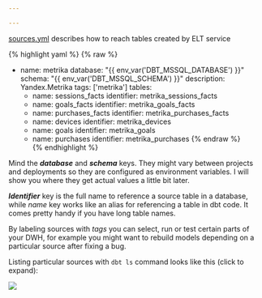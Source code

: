 ```yaml
---

---
```

[sources.yml](https://github.com/kzzzr/mybi-dbt-core/blob/master/models/sources/sources.yml) describes how to reach tables created by ELT service

{% highlight yaml %}
{% raw %}

* name: metrika
  database: "{{ env_var('DBT_MSSQL_DATABASE') }}"
  schema: "{{ env_var('DBT_MSSQL_SCHEMA') }}"
  description: Yandex.Metrika
  tags: \['metrika'\]
  tables:
  * name: sessions_facts
    identifier: metrika_sessions_facts
  * name: goals_facts
    identifier: metrika_goals_facts
  * name: purchases_facts
    identifier: metrika_purchases_facts
  * name: devices
    identifier: metrika_devices
  * name: goals
    identifier: metrika_goals
  * name: purchases
    identifier: metrika_purchases
    {% endraw %}  
    {% endhighlight %}

Mind the **_database_** and **_schema_** keys. They might vary between projects and deployments so they are configured as environment variables. I will show you where they get actual values a little bit later.

**_Identifier_** key is the full name to reference a source table in a database, while _name_ key works like an alias for referencing a table in dbt code. It comes pretty handy if you have long table names.

By labeling sources with _tags_ you can select, run or test certain parts of your DWH, for example you might want to rebuild models depending on a particular source after fixing a bug.

Listing particular sources with `dbt ls` command looks like this (click to expand):

[![](https://habrastorage.org/webt/ft/wg/zq/ftwgzq9mcxfshm0vjdibiw44ciq.gif)](https://habrastorage.org/webt/ft/wg/zq/ftwgzq9mcxfshm0vjdibiw44ciq.gif)